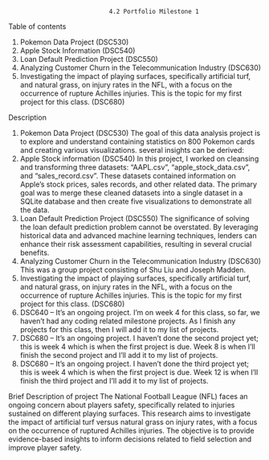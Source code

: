                                 4.2 Portfolio Milestone 1

Table of contents
1. Pokemon Data Project (DSC530)
2. Apple Stock Information (DSC540)
3. Loan Default Prediction Project (DSC550)
4. Analyzing Customer Churn in the Telecommunication Industry (DSC630)
5. Investigating the impact of playing surfaces, specifically artificial turf, and natural grass, on injury rates in the NFL, with a focus on the occurrence of rupture Achilles injuries. This is the topic for my first project for this class. (DSC680)

Description
1.	Pokemon Data Project (DSC530)
The goal of this data analysis project is to explore and understand containing statistics on 800 Pokemon cards and creating various visualizations. several insights can be derived:
2.	Apple Stock information (DSC540)
In this project, I worked on cleansing and transforming three datasets: “AAPL.csv”, “apple_stock_data.csv”, and “sales_record.csv”. These datasets contained information on Apple’s stock prices, sales records, and other related data. The primary goal was to merge these cleaned datasets into a single dataset in a SQLite database and then create five visualizations to demonstrate all the data.
3.	Loan Default Prediction Project (DSC550)
The significance of solving the loan default prediction problem cannot be overstated. By leveraging historical data and advanced machine learning techniques, lenders can enhance their risk assessment capabilities, resulting in several crucial benefits.
4.	Analyzing Customer Churn in the Telecommunication Industry (DSC630) 
This was a group project consisting of Shu Liu and Joseph Madden. 
5.	Investigating the impact of playing surfaces, specifically artificial turf, and natural grass, on injury rates in the NFL, with a focus on the occurrence of rupture Achilles injuries. This is the topic for my first project for this class. (DSC680)
6.	DSC640 – It’s an ongoing project.
I’m on week 4 for this class, so far, we haven’t had any coding related milestone projects. As I finish any projects for this class, then I will add it to my list of projects.  
7.	DSC680 – It’s an ongoing project.
I haven’t done the second project yet; this is week 4 which is when the first project is due. Week 8 is when I’ll finish the second project and I’ll add it to my list of projects.
8.	DSC680 – It’s an ongoing project.
I haven’t done the third project yet; this is week 4 which is when the first project is due. Week 12 is when I’ll finish the third project and I’ll add it to my list of projects.

Brief Description of project
The National Football League (NFL) faces an ongoing concern about players safety, specifically related to injuries sustained on different playing surfaces. This research aims to investigate the impact of artificial turf versus natural grass on injury rates, with a focus on the occurrence of ruptured Achilles injuries. The objective is to provide evidence-based insights to inform decisions related to field selection and improve player safety.
